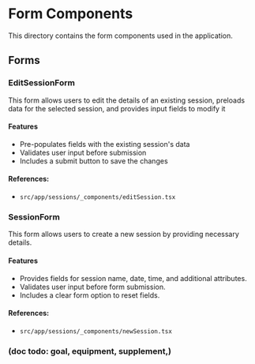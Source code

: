 # Form Components

This directory contains the form components used in the application.

## Forms

### EditSessionForm

This form allows users to edit the details of an existing session, preloads data for the selected session, and provides input fields to modify it

#### Features

- Pre-populates fields with the existing session's data
- Validates user input before submission
- Includes a submit button to save the changes

#### References:

  - `src/app/sessions/_components/editSession.tsx`

### SessionForm

This form allows users to create a new session by providing necessary details.

#### Features

- Provides fields for session name, date, time, and additional attributes.
- Validates user input before form submission.
- Includes a clear form option to reset fields.

#### References:

  - `src/app/sessions/_components/newSession.tsx`

### (doc todo: goal, equipment, supplement,)
